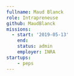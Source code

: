 ```yaml
---
fullname: Maud Blanck
role: Intrapreneuse
github: MaudBlanck
missions:
  - start: '2019-05-13'
    end: 
    status: admin
    employer: INRA
startups:
    - peps
---
```

